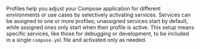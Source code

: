 Profiles help you adjust your Compose application for different environments or use cases by selectively activating services. Services can be assigned to one or more profiles; unassigned services start by default, while assigned ones only start when their profile is active. This setup means specific services, like those for debugging or development, to be included in a single `compose.yml` file and activated only as needed.
